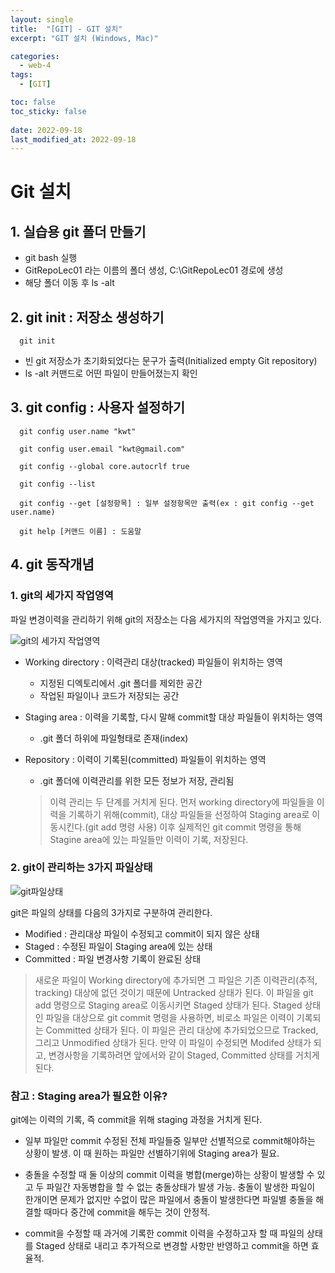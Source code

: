 ```yaml
---
layout: single
title:  "[GIT] - GIT 설치"
excerpt: "GIT 설치 (Windows, Mac)"

categories:
  - web-4
tags:
  - [GIT]

toc: false
toc_sticky: false
 
date: 2022-09-18
last_modified_at: 2022-09-18
---
```

# Git 설치

## 1. 실습용 git 폴더 만들기
- git bash 실행
- GitRepoLec01 라는 이름의 폴더 생성, C:\GitRepoLec01 경로에 생성
- 해당 폴더 이동 후 ls -alt

## 2. git init : 저장소 생성하기
```
  git init
```
- 빈 git 저장소가 초기화되었다는 문구가 출력(Initialized empty Git repository) 
- ls -alt 커맨드로 어떤 파일이 만들어졌는지 확인

## 3. git config : 사용자 설정하기
```
  git config user.name "kwt"

  git config user.email "kwt@gmail.com"

  git config --global core.autocrlf true

  git config --list

  git config --get [설정항목] : 일부 설정항목만 출력(ex : git config --get user.name)

  git help [커맨드 이름] : 도움말
```

## 4. git 동작개념

### 1. git의 세가지 작업영역

파일 변경이력을 관리하기 위해 git의 저장소는 다음 세가지의 작업영역을 가지고 있다.

![git의 세가지 작업영역](./../../images/sr_web/git_01.02.01.jpg)

- Working directory : 이력관리 대상(tracked) 파일들이 위치하는 영역
  - 지정된 디엑토리에서 .git 폴더를 제외한 공간
  - 작업된 파일이나 코드가 저장되는 공간

- Staging area : 이력을 기록할, 다시 말해 commit할 대상 파일들이 위치하는 영역
  - .git 폴더 하위에 파일형태로 존재(index)

- Repository : 이력이 기록된(committed) 파일들이 위치하는 영역
  - .git 폴더에 이력관리를 위한 모든 정보가 저장, 관리됨

  > 이력 관리는 두 단계를 거치게 된다. 
  > 먼저 working directory에 파일들을 이력을 기록하기 위해(commit), 대상 파일들을 선정하여 
  > Staging area로 이동시킨다.(git add 명령 사용) 이후 실제적인 git commit 명령을 통해 
  > Stagine area에 있는 파일들만 이력이 기록, 저장된다.

### 2. git이 관리하는 3가지 파일상태

![git파일상태](./../../images/sr_web/git_01.02.04.jpg)

git은 파일의 상태를 다음의 3가지로 구분하여 관리한다.

- Modified : 관리대상 파일이 수정되고 commit이 되지 않은 상태
- Staged : 수정된 파일이 Staging area에 있는 상태
- Committed : 파일 변경사항 기록이 완료된 상태

> 새로운 파일이 Working directory에 추가되면 그 파일은 기존 이력관리(추적, tracking) 대상에 
> 없던 것이기 때문에 Untracked 상태가 된다. 
> 이 파일을 git add 명령으로 Staging area로 이동시키면 Staged 상태가 된다. 
> Staged 상태인 파일을 대상으로 git commit 명령을 사용하면, 비로소 파일은 이력이 기록되는 
> Committed 상태가 된다. 
> 이 파일은 관리 대상에 추가되었으므로 Tracked, 그리고 Unmodified 상태가 된다. 
> 만약 이 파일이 수정되면 Modifed 상태가 되고, 변경사항을 기록하려면 앞에서와 같이 
> Staged, Committed 상태를 거치게 된다.

### 참고 : Staging area가 필요한 이유?
git에는 이력의 기록, 즉 commit을 위해 staging 과정을 거치게 된다.

- 일부 파일만 commit
수정된 전체 파일들중 일부만 선별적으로 commit해야하는 상황이 발생. 이 때 원하는 파일만 선별하기위에 Staging area가 필요.

- 충돌을 수정할 때
둘 이상의 commit 이력을 병합(merge)하는 상황이 발생할 수 있고 두 파일간 자동병합을 할 수 없는 충돌상태가 발생 가능. 충돌이 발생한 파일이 한개이면 문제가 없지만 수없이 많은 파일에서 충돌이 발생한다면 파일별 충돌을 해결할 때마다 중간에 commit을 해두는 것이 안정적.

- commit을 수정할 때
과거에 기록한 commit 이력을 수정하고자 할 때 파일의 상태를 Staged 상태로 내리고 추가적으로 변경할 사항만 반영하고 commit을 하면 효율적.
